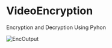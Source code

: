 # VideoEncryption
Encryption and Decryption Using Pyhon

![EncOutput](https://user-images.githubusercontent.com/88503240/209755808-d2b1e6ee-2c7f-46d8-94b0-382d66bc3382.png)
